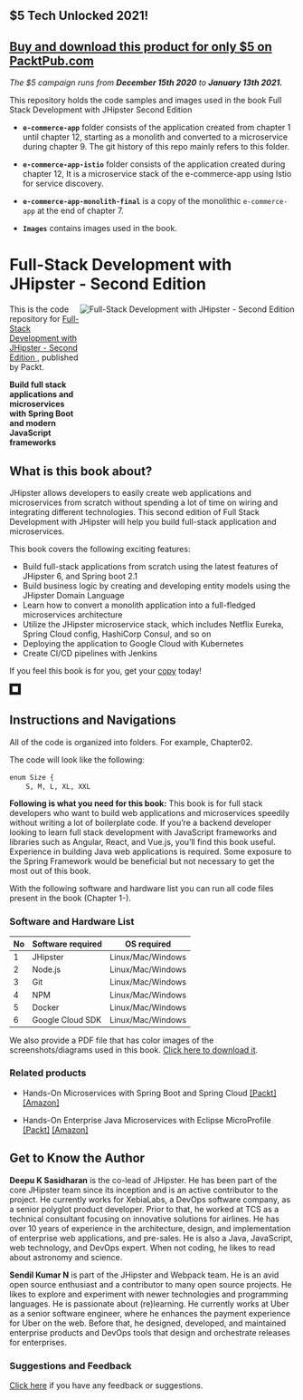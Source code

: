 ## $5 Tech Unlocked 2021!
[Buy and download this product for only $5 on PacktPub.com](https://www.packtpub.com/)
-----
*The $5 campaign         runs from __December 15th 2020__ to __January 13th 2021.__*

This repository holds the code samples and images used in the book Full Stack Development with JHipster Second Edition

- **`e-commerce-app`** folder consists of the application created from chapter 1 until chapter 12, starting as a monolith and converted to a microservice during chapter 9. The git history of this repo mainly refers to this folder.

- **`e-commerce-app-istio`** folder consists of the application created during chapter 12, It is a microservice stack of the e-commerce-app using Istio for service discovery.

- **`e-commerce-app-monolith-final`** is a copy of the monolithic `e-commerce-app` at the end of chapter 7.

- **`Images`** contains images used in the book.


# Full-Stack Development with JHipster - Second Edition 

<a href="https://www.packtpub.com/web-development/full-stack-development-with-jhipster-second-edition?utm_source=github&utm_medium=repository&utm_campaign=9781838824983"><img src="https://www.packtpub.com/media/catalog/product/cache/e4d64343b1bc593f1c5348fe05efa4a6/9/7/9781838824983-original.jpeg" alt="Full-Stack Development with JHipster - Second Edition " height="256px" align="right"></a>

This is the code repository for [Full-Stack Development with JHipster - Second Edition ](https://www.packtpub.com/web-development/full-stack-development-with-jhipster-second-edition?utm_source=github&utm_medium=repository&utm_campaign=9781838824983), published by Packt.

**Build full stack applications and microservices with Spring Boot and modern JavaScript frameworks**

## What is this book about?
JHipster allows developers to easily create web applications and microservices from scratch without spending a lot of time on wiring and integrating different technologies. This second edition of Full Stack Development with JHipster will help you build full-stack application and microservices.


This book covers the following exciting features:
* Build full-stack applications from scratch using the latest features of JHipster 6, and Spring boot 2.1 
* Build business logic by creating and developing entity models using the JHipster Domain Language 
* Learn how to convert a monolith application into a full-fledged microservices architecture 
* Utilize the JHipster microservice stack, which includes Netflix Eureka, Spring Cloud config, HashiCorp Consul, and so on 
* Deploying the application to Google Cloud with Kubernetes 
* Create CI/CD pipelines with Jenkins

If you feel this book is for you, get your [copy](https://www.amazon.com/dp/1838824987) today!

<a href="https://www.packtpub.com/?utm_source=github&utm_medium=banner&utm_campaign=GitHubBanner"><img src="https://raw.githubusercontent.com/PacktPublishing/GitHub/master/GitHub.png" 
alt="https://www.packtpub.com/" border="5" /></a>

## Instructions and Navigations
All of the code is organized into folders. For example, Chapter02.

The code will look like the following:
```
enum Size {
    S, M, L, XL, XXL
```

**Following is what you need for this book:**
This book is for full stack developers who want to build web applications and microservices speedily without writing a lot of boilerplate code. If you’re a backend developer looking to learn full stack development with JavaScript frameworks and libraries such as Angular, React, and Vue.js, you’ll find this book useful. Experience in building Java web applications is required. Some exposure to the Spring Framework would be beneficial but not necessary to get the most out of this book.	

With the following software and hardware list you can run all code files present in the book (Chapter 1-).
### Software and Hardware List
| No | Software required | OS required |
| -------- | ------------------------------------ | ----------------------------------- |
| 1 | JHipster | Linux/Mac/Windows |
| 2 | Node.js | Linux/Mac/Windows |
| 3 | Git | Linux/Mac/Windows |
| 4 | NPM | Linux/Mac/Windows |
| 5 | Docker | Linux/Mac/Windows |
| 6 | Google Cloud SDK | Linux/Mac/Windows |




We also provide a PDF file that has color images of the screenshots/diagrams used in this book. [Click here to download it](https://static.packt-cdn.com/downloads/9781838824983_ColorImages.pdf).

### Related products
* Hands-On Microservices with Spring Boot and Spring Cloud  [[Packt]](https://www.packtpub.com/in/web-development/hands-on-microservices-with-spring-boot-and-spring-cloud?utm_source=github&utm_medium=repository&utm_campaign=9781789613476) [[Amazon]](https://www.amazon.com/dp/B07T1Y2JRJ)

* Hands-On Enterprise Java Microservices with Eclipse MicroProfile  [[Packt]](https://www.packtpub.com/in/web-development/hands-on-enterprise-java-microservices-with-eclipse-microprofile?utm_source=github&utm_medium=repository&utm_campaign=9781838643102) [[Amazon]](https://www.amazon.com/dp/1838643109)


## Get to Know the Author
**Deepu K Sasidharan**
is the co-lead of JHipster. He has been part of the core JHipster team since its inception and is an active contributor to the project. He currently works for XebiaLabs, a DevOps software company, as a senior polyglot product developer. Prior to that, he worked at TCS as a technical consultant focusing on innovative solutions for airlines. He has over 10 years of experience in the architecture, design, and implementation of enterprise web applications, and pre-sales. He is also a Java, JavaScript, web technology, and DevOps expert. When not coding, he likes to read about astronomy and science.

**Sendil Kumar N**
is part of the JHipster and Webpack team. He is an avid open source enthusiast and a contributor to many open source projects. He likes to explore and experiment with newer technologies and programming languages. He is passionate about (re)learning. He currently works at Uber as a senior software engineer, where he enhances the payment experience for Uber on the web. Before that, he designed, developed, and maintained enterprise products and DevOps tools that design and orchestrate releases for enterprises.


### Suggestions and Feedback
[Click here](https://docs.google.com/forms/d/e/1FAIpQLSdy7dATC6QmEL81FIUuymZ0Wy9vH1jHkvpY57OiMeKGqib_Ow/viewform) if you have any feedback or suggestions.


